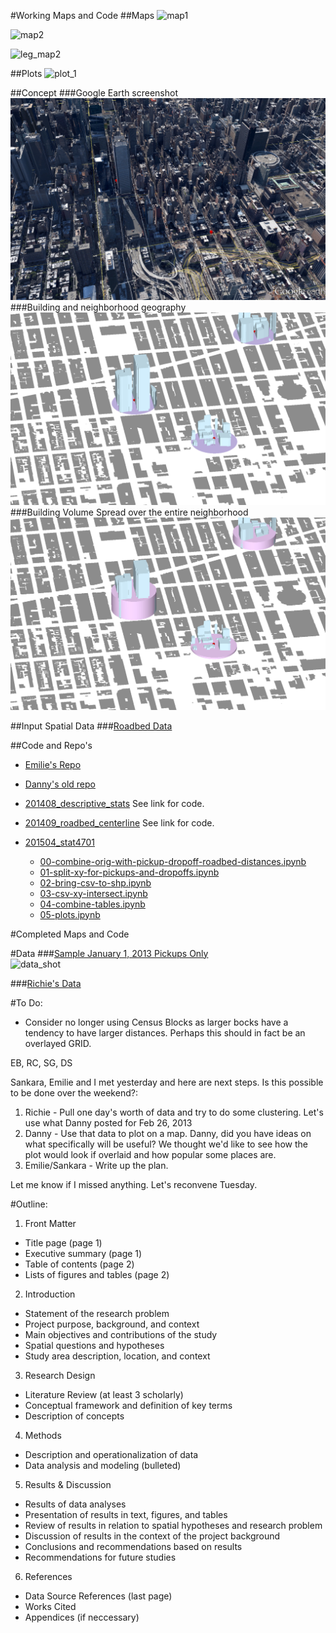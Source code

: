 #Working Maps and Code
##Maps
![map1](https://raw.githubusercontent.com/stat4701-edav-gps/gps-taxi/master/img/bldg_distance.png)

![map2](https://raw.githubusercontent.com/stat4701-edav-gps/gps-taxi/master/img/midtown_20130101.png)

![leg_map2](https://raw.githubusercontent.com/stat4701-edav-gps/gps-taxi/master/img/midtown_20130101_legend.png)

##Plots
![plot_1](https://raw.githubusercontent.com/stat4701-edav-gps/gps-taxi/master/img/plot_1.png)

##Concept
###Google Earth screenshot
![img/ge.png](img/ge.png)
###Building and neighborhood geography
![img/3dbldg.png](img/3dbldg.png)
###Building Volume Spread over the entire neighborhood
![img/bulk.png](img/bulk.png)

##Input Spatial Data
###[Roadbed Data](https://data.cityofnewyork.us/City-Government/Roadbed/xgwd-7vhd)

##Code and Repo's
* [Emilie's Repo](https://github.com/embruze/edav/blob/gh-pages/_posts/2015-03-30-redsproject.md)

* [Danny's old repo](https://github.com/nygeog/gps_urban)

* [201408_descriptive_stats](https://github.com/nygeog/taxi/tree/master/tasks/201408_descriptive_stats) See link for code. 

* [201409_roadbed_centerline](https://github.com/nygeog/taxi/tree/master/tasks/201409_roadbed_centerline) See link for code. 

* [201504_stat4701](https://github.com/nygeog/taxi/tree/master/tasks/201504_stat4701)

	* [00-combine-orig-with-pickup-dropoff-roadbed-distances.ipynb](http://nbviewer.ipython.org/github/nygeog/taxi/blob/master/tasks/201504_stat4701/00-combine-orig-with-pickup-dropoff-roadbed-distances.ipynb)
	* [01-split-xy-for-pickups-and-dropoffs.ipynb](http://nbviewer.ipython.org/github/nygeog/taxi/blob/master/tasks/201504_stat4701/01-split-xy-for-pickups-and-dropoffs.ipynb)
	* [02-bring-csv-to-shp.ipynb](http://nbviewer.ipython.org/github/nygeog/taxi/blob/master/tasks/201504_stat4701/02-bring-csv-to-shp.ipynb)
	* [03-csv-xy-intersect.ipynb](http://nbviewer.ipython.org/github/nygeog/taxi/blob/master/tasks/201504_stat4701/03-csv-xy-intersect.ipynb)
	* [04-combine-tables.ipynb](http://nbviewer.ipython.org/github/nygeog/taxi/blob/master/tasks/201504_stat4701/04-combine-tables.ipynb)
	* [05-plots.ipynb](http://nbviewer.ipython.org/github/nygeog/taxi/blob/master/tasks/201504_stat4701/05-plots.ipynb)

#Completed Maps and Code

#Data
###[Sample January 1, 2013 Pickups Only](https://github.com/stat4701-edav-gps/gps-taxi/blob/master/data/p_20130101_avg_dist.csv)	
![data_shot](https://raw.githubusercontent.com/stat4701-edav-gps/gps-taxi/master/img/data_shot.png)
	
###[Richie's Data](https://github.com/stat4701-edav-gps/gps-taxi/tree/master/data/rc_data/Archive)
	
#To Do:

* Consider no longer using Census Blocks as larger bocks have a tendency to have larger distances. Perhaps this should in fact be an overlayed GRID. 



EB, RC, SG, DS

Sankara, Emilie and I met yesterday and here are next steps. Is this possible to be done over the weekend?:

1. Richie - Pull one day's worth of data and try to do some clustering. Let's use what Danny posted for Feb 26, 2013
2. Danny - Use that data to plot on a map. Danny, did you have ideas on what specifically will be useful? We thought we'd like to see how the plot would look if overlaid and how popular some places are.
3. Emilie/Sankara - Write up the plan.

Let me know if I missed anything. Let's reconvene Tuesday.

#Outline:
1) Front Matter

* Title page (page 1)
* Executive summary (page 1)
* Table of contents (page 2)
* Lists of figures and tables (page 2)

2) Introduction

* Statement of the research problem
* Project purpose, background, and context
* Main objectives and contributions of the study
* Spatial questions and hypotheses
* Study area description, location, and context

3) Research Design

* Literature Review (at least 3 scholarly)
* Conceptual framework and definition of key terms
* Description of concepts

4) Methods

* Description and operationalization of data
* Data analysis and modeling (bulleted)


5) Results & Discussion

* Results of data analyses
* Presentation of results in text, figures, and tables
* Review of results in relation to spatial hypotheses and research problem
* Discussion of results in the context of the project background
* Conclusions and recommendations based on results
* Recommendations for future studies

6) References	

* Data Source References (last page)
* Works Cited
* Appendices (if neccessary)